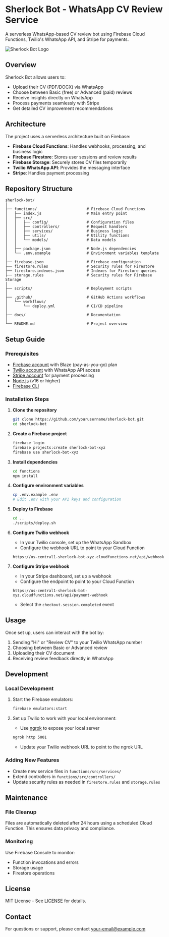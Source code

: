 # Sherlock Bot - WhatsApp CV Review Service

A serverless WhatsApp-based CV review bot using Firebase Cloud Functions, Twilio's WhatsApp API, and Stripe for payments.

![Sherlock Bot Logo](docs/images/sherlock-bot-logo.png)

## Overview

Sherlock Bot allows users to:
- Upload their CV (PDF/DOCX) via WhatsApp
- Choose between Basic (free) or Advanced (paid) reviews
- Receive insights directly on WhatsApp
- Process payments seamlessly with Stripe
- Get detailed CV improvement recommendations

## Architecture

The project uses a serverless architecture built on Firebase:
- **Firebase Cloud Functions**: Handles webhooks, processing, and business logic
- **Firebase Firestore**: Stores user sessions and review results
- **Firebase Storage**: Securely stores CV files temporarily
- **Twilio WhatsApp API**: Provides the messaging interface
- **Stripe**: Handles payment processing

## Repository Structure

```
sherlock-bot/
│
├── functions/                      # Firebase Cloud Functions
│   ├── index.js                    # Main entry point
│   ├── src/
│   │   ├── config/                 # Configuration files
│   │   ├── controllers/            # Request handlers
│   │   ├── services/               # Business logic
│   │   ├── utils/                  # Utility functions
│   │   └── models/                 # Data models
│   │
│   ├── package.json                # Node.js dependencies
│   └── .env.example                # Environment variables template
│
├── firebase.json                   # Firebase configuration
├── firestore.rules                 # Security rules for Firestore
├── firestore.indexes.json          # Indexes for Firestore queries
├── storage.rules                   # Security rules for Firebase Storage
│
├── scripts/                        # Deployment scripts
│
├── .github/                        # GitHub Actions workflows
│   └── workflows/
│       └── deploy.yml              # CI/CD pipeline
│
├── docs/                           # Documentation
│
└── README.md                       # Project overview
```

## Setup Guide

### Prerequisites

- [Firebase account](https://firebase.google.com/) with Blaze (pay-as-you-go) plan
- [Twilio account](https://www.twilio.com/) with WhatsApp API access
- [Stripe account](https://stripe.com/) for payment processing
- [Node.js](https://nodejs.org/) (v16 or higher)
- [Firebase CLI](https://firebase.google.com/docs/cli)

### Installation Steps

1. **Clone the repository**
   ```bash
   git clone https://github.com/yourusername/sherlock-bot.git
   cd sherlock-bot
   ```

2. **Create a Firebase project**
   ```bash
   firebase login
   firebase projects:create sherlock-bot-xyz
   firebase use sherlock-bot-xyz
   ```

3. **Install dependencies**
   ```bash
   cd functions
   npm install
   ```

4. **Configure environment variables**
   ```bash
   cp .env.example .env
   # Edit .env with your API keys and configuration
   ```

5. **Deploy to Firebase**
   ```bash
   cd ..
   ./scripts/deploy.sh
   ```

6. **Configure Twilio webhook**
   - In your Twilio console, set up the WhatsApp Sandbox
   - Configure the webhook URL to point to your Cloud Function
   ```
   https://us-central1-sherlock-bot-xyz.cloudfunctions.net/api/webhook
   ```

7. **Configure Stripe webhook**
   - In your Stripe dashboard, set up a webhook
   - Configure the endpoint to point to your Cloud Function
   ```
   https://us-central1-sherlock-bot-xyz.cloudfunctions.net/api/payment-webhook
   ```
   - Select the `checkout.session.completed` event

## Usage

Once set up, users can interact with the bot by:
1. Sending "Hi" or "Review CV" to your Twilio WhatsApp number
2. Choosing between Basic or Advanced review
3. Uploading their CV document
4. Receiving review feedback directly in WhatsApp

## Development

### Local Development

1. Start the Firebase emulators:
   ```bash
   firebase emulators:start
   ```

2. Set up Twilio to work with your local environment:
   - Use [ngrok](https://ngrok.com/) to expose your local server
   ```bash
   ngrok http 5001
   ```
   - Update your Twilio webhook URL to point to the ngrok URL

### Adding New Features

- Create new service files in `functions/src/services/`
- Extend controllers in `functions/src/controllers/`
- Update security rules as needed in `firestore.rules` and `storage.rules`

## Maintenance

### File Cleanup

Files are automatically deleted after 24 hours using a scheduled Cloud Function. This ensures data privacy and compliance.

### Monitoring

Use Firebase Console to monitor:
- Function invocations and errors
- Storage usage
- Firestore operations

## License

MIT License - See [LICENSE](LICENSE) for details.

## Contact

For questions or support, please contact [your-email@example.com](mailto:your-email@example.com)